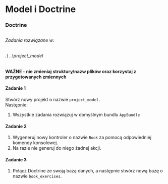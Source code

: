 #  Model i Doctrine
### Doctrine

##
###### Zadania rozwiązane w:
###### .\ ..\project_model
##

**WAŻNE -  nie zmieniaj struktury/nazw plików oraz korzystaj z przygotowanych zmiennych**

#### Zadanie 1

Stwórz nowy projekt o nazwie `project_model`.  
Następnie:

1. Wszystkie zadania rozwiązuj w domyślnym bundlu `AppBundle`

#### Zadanie 2

1. Wygeneruj nowy kontroler o nazwie `Book` za pomocą odpowiedniej komendy konsolowej.  
2. Na razie nie generuj do niego żadnej akcji.

#### Zadanie 3

1. Połącz Doctrine ze swoją bazą danych, a następnie stwórz nową bazę o nazwie `book_exercises`.
